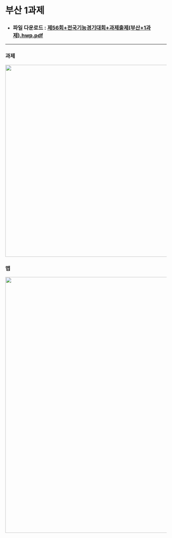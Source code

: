 # 부산 1과제

* ### 파일 다운로드 : [제56회+전국기능경기대회+과제출제(부산+1과제).hwp.pdf](https://github.com/BOSOEK/Mobile/files/7063228/56.%2B.%2B.%2B1.hwp.pdf)
***
### 과제
<img src="https://user-images.githubusercontent.com/68007145/131050068-2c6088df-8894-439b-ba1f-a53ae2bd763b.jpg" width="600">

### 맵
<img src="https://cdn.discordapp.com/attachments/775863180814844004/888244857632616508/unknown.png" width="800">
